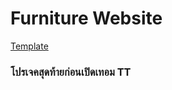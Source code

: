 # Furniture Website

[Template](<https://www.figma.com/file/wUqJub3Z4XdokxpCcCg4ge/Lalasia---Furniture-Website-%5BFreebie%5D-(Community)?node-id=0%3A1>)

### โปรเจคสุดท้ายก่อนเปิดเทอม TT
